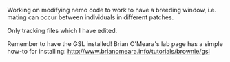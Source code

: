 Working on modifying nemo code to work to have a breeding window, i.e. mating can occur between individuals in different patches.

Only tracking files which I have edited.

Remember to have the GSL installed! Brian O'Meara's lab page has a simple how-to for installing: http://www.brianomeara.info/tutorials/brownie/gsl
